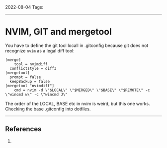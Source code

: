 2022-08-04
Tags:

---
# NVIM, GIT and mergetool

You have to define the git tool locall in  .gitconfig because git does not recognize `nvim` as a legal diff tool:
```
[merge]
	tool = nvimdiff
  conflictstyle = diff3
[mergetool]
  prompt = false
  keepBackup = false
[mergetool "nvimdiff"]
	cmd = nvim -d \"$LOCAL\" \"$MERGED\" \"$BASE\" \"$REMOTE\" -c \"wincmd w\" -c \"wincmd J\"
```

The order of the LOCAL, BASE etc in nvim is weird, but this one works. Checking the base .gitconfig into dotfiles.

---
## References
1. 
